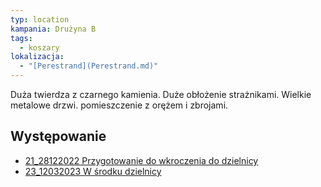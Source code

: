 ```yaml
---
typ: location
kampania: Drużyna B
tags:
  - koszary
lokalizacja:
  - "[Perestrand](Perestrand.md)"
---
```


Duża twierdza z czarnego kamienia. Duże obłożenie strażnikami. Wielkie metalowe drzwi. pomieszczenie z orężem i zbrojami. 
## Występowanie
- [21_28122022 Przygotowanie do wkroczenia do dzielnicy](../sesje/21_28122022%20Przygotowanie%20do%20wkroczenia%20do%20dzielnicy.md)
- [23_12032023 W środku dzielnicy](../sesje/23_12032023%20W%20%C5%9Brodku%20dzielnicy.md)
